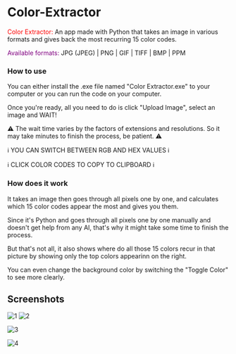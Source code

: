 # Color-Extractor

<span style="color: red;">Color Extractor:</span> An app made with Python that takes an image in various formats and gives back the most recurring 15 color codes.

<span style="color: purple;">Available formats:</span> JPG (JPEG) | PNG | GIF | TIFF | BMP | PPM

### How to use
You can either install the .exe file named "Color Extractor.exe" to your computer or you can run the code on your computer.

Once you're ready, all you need to do is click "Upload Image", select an image and WAIT!

⚠️ The wait time varies by the factors of extensions and resolutions. So it may take minutes to finish the process, be patient. ⚠️

ℹ️ YOU CAN SWITCH BETWEEN RGB AND HEX VALUES ℹ️

ℹ️ CLICK COLOR CODES TO COPY TO CLIPBOARD ℹ️

### How does it work
It takes an image then goes through all pixels one by one, and calculates which 15 color codes appear the most and gives you them.

Since it's Python and goes through all pixels one by one manually and doesn't get help from any AI, that's why it might take some time to finish the process.

But that's not all, it also shows where do all those 15 colors recur in that picture by showing only the top colors appearinn on the right.

You can even change the background color by switching the "Toggle Color" to see more clearly.

## Screenshots

![1](https://github.com/duruburak/Color-Extractor/assets/100048974/f25a4ad2-8f17-4213-b32c-26e474d296d2)
![2](https://github.com/duruburak/Color-Extractor/assets/100048974/e9b42ece-e642-4e80-917e-6fa2c853e2f3)


![3](https://github.com/duruburak/Color-Extractor/assets/100048974/f9b4f3f4-a3c1-41aa-b566-59c4fc79c668)


![4](https://github.com/duruburak/Color-Extractor/assets/100048974/a1fda8b8-bed0-42a4-ac4a-8e60e76b3b4e)
